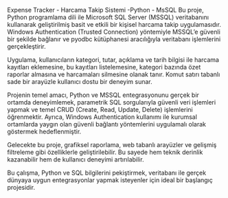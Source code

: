 Expense Tracker - Harcama Takip Sistemi -Python - MsSQL
Bu proje, Python programlama dili ile Microsoft SQL Server (MSSQL) veritabanını kullanarak geliştirilmiş basit ve etkili bir kişisel harcama takip uygulamasıdır. Windows Authentication (Trusted Connection) yöntemiyle MSSQL’e güvenli bir şekilde bağlanır ve pyodbc kütüphanesi aracılığıyla veritabanı işlemlerini gerçekleştirir.

Uygulama, kullanıcıların kategori, tutar, açıklama ve tarih bilgisi ile harcama kayıtları eklemesine, bu kayıtları listelemesine, kategori bazında özet raporlar almasına ve harcamaları silmesine olanak tanır. Komut satırı tabanlı sade bir arayüzle kullanıcı dostu bir deneyim sunar.

Projenin temel amacı, Python ve MSSQL entegrasyonunu gerçek bir ortamda deneyimlemek, parametrik SQL sorgularıyla güvenli veri işlemleri yapmak ve temel CRUD (Create, Read, Update, Delete) işlemlerini öğrenmektir. Ayrıca, Windows Authentication kullanımı ile kurumsal ortamlarda yaygın olan güvenli bağlantı yöntemlerini uygulamalı olarak göstermek hedeflenmiştir.

Gelecekte bu proje, grafiksel raporlama, web tabanlı arayüzler ve gelişmiş filtreleme gibi özelliklerle geliştirilebilir. Bu sayede hem teknik derinlik kazanabilir hem de kullanıcı deneyimi artırılabilir.

Bu çalışma, Python ve SQL bilgilerini pekiştirmek, veritabanı ile gerçek dünyaya uygun entegrasyonlar yapmak isteyenler için ideal bir başlangıç projesidir.


